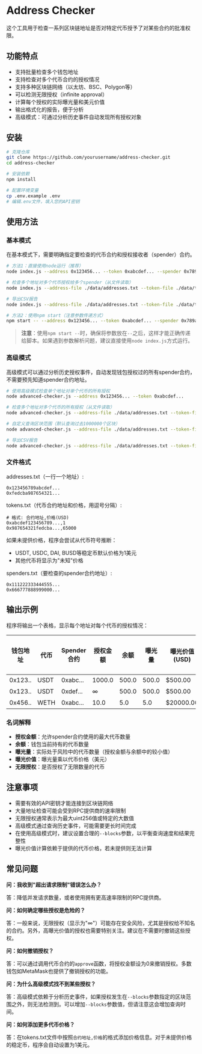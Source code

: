 # Address Checker

这个工具用于检查一系列区块链地址是否对特定代币授予了对某些合约的批准权限。

## 功能特点

- 支持批量检查多个钱包地址
- 支持检查对多个代币合约的授权情况
- 支持多种区块链网络（以太坊、BSC、Polygon等）
- 可以检测无限授权（infinite approval）
- 计算每个授权的实际曝光量和美元价值
- 输出格式化的报告，便于分析
- 高级模式：可通过分析历史事件自动发现所有授权对象

## 安装

```bash
# 克隆仓库
git clone https://github.com/yourusername/address-checker.git
cd address-checker

# 安装依赖
npm install

# 配置环境变量
cp .env.example .env
# 编辑.env文件，填入您的API密钥
```

## 使用方法

### 基本模式

在基本模式下，需要明确指定要检查的代币合约和授权接收者（spender）合约。

```bash
# 方法1：直接使用node运行（推荐）
node index.js --address 0x123456... --token 0xabcdef... --spender 0x789abc...

# 检查多个地址对多个代币授权给多个spender（从文件读取）
node index.js --address-file ./data/addresses.txt --token-file ./data/tokens.txt --spender-file ./data/spenders.txt

# 导出CSV报告
node index.js --address-file ./data/addresses.txt --token-file ./data/tokens.txt --spender-file ./data/spenders.txt --export report.csv

# 方法2：使用npm start（注意参数传递方式）
npm start -- --address 0x123456... --token 0xabcdef... --spender 0x789abc...
```

> **注意**：使用`npm start --`时，确保将参数放在`--`之后，这样才能正确传递给脚本。如果遇到参数解析问题，建议直接使用`node index.js`方式运行。

### 高级模式

高级模式可以通过分析历史授权事件，自动发现钱包授权过的所有spender合约，不需要预先知道spender合约地址。

```bash
# 使用高级模式检查单个地址对单个代币的所有授权
node advanced-checker.js --address 0x123456... --token 0xabcdef...

# 检查多个地址对多个代币的所有授权（从文件读取）
node advanced-checker.js --address-file ./data/addresses.txt --token-file ./data/tokens.txt

# 自定义查询区块范围（默认查询过去1000000个区块）
node advanced-checker.js --address-file ./data/addresses.txt --token-file ./data/tokens.txt --blocks 500000

# 导出CSV报告
node advanced-checker.js --address-file ./data/addresses.txt --token-file ./data/tokens.txt --export report.csv
```

### 文件格式

addresses.txt（一行一个地址）:
```
0x123456789abcdef...
0xfedcba987654321...
```

tokens.txt（代币合约地址和价格，用逗号分隔）:
```
# 格式: 合约地址,价格(USD)
0xabcdef123456789...,1
0x987654321fedcba...,65000
```

如果未提供价格，程序会尝试从代币符号推断：
- USDT, USDC, DAI, BUSD等稳定币默认价格为1美元
- 其他代币将显示为"未知"价格

spenders.txt（要检查的spender合约地址）:
```
0x111222333444555...
0x666777888999000...
```

## 输出示例

程序将输出一个表格，显示每个地址对每个代币的授权情况：

| 钱包地址 | 代币 | Spender合约 | 授权金额 | 余额 | 曝光量 | 曝光价值(USD) | 无限授权 |
|---------|-----|------------|---------|------|-------|--------------|---------|
| 0x123.. | USDT | 0xabc... | 1000.0 | 500.0 | 500.0 | $500.00 | 否 |
| 0x123.. | USDT | 0xdef... | ∞ | 500.0 | 500.0 | $500.00 | 是 |
| 0x456.. | WETH | 0xabc... | 10.0 | 5.0 | 5.0 | $20000.00 | 否 |

### 名词解释

- **授权金额**：允许spender合约使用的最大代币数量
- **余额**：钱包当前持有的代币数量
- **曝光量**：实际处于风险中的代币数量（授权金额与余额中的较小值）
- **曝光价值**：曝光量乘以代币价格（美元）
- **无限授权**：是否授权了无限数量的代币

## 注意事项

- 需要有效的API密钥才能连接到区块链网络
- 大量地址检查可能会受到RPC提供商的速率限制
- 无限授权通常表示为最大uint256值或特定的大数值
- 高级模式通过查询历史事件，可能需要更长时间完成
- 在使用高级模式时，建议设置合理的`--blocks`参数，以平衡查询速度和结果完整性
- 曝光价值计算依赖于提供的代币价格，若未提供则无法计算

## 常见问题

**问：我收到"超出请求限制"错误怎么办？**

答：降低并发请求数量，或者使用拥有更高速率限制的RPC提供商。

**问：如何确定哪些授权是危险的？**

答：一般来说，无限授权（显示为"∞"）可能存在安全风险，尤其是授权给不知名的合约。另外，高曝光价值的授权也需要特别关注。建议在不需要时撤销这些授权。

**问：如何撤销授权？**

答：可以通过调用代币合约的`approve`函数，将授权金额设为0来撤销授权。多数钱包如MetaMask也提供了撤销授权的功能。

**问：为什么高级模式找不到某些授权？**

答：高级模式依赖于分析历史事件，如果授权发生在`--blocks`参数指定的区块范围之外，则无法检测到。可以增加`--blocks`参数值，但请注意这会增加查询时间。

**问：如何添加更多代币价格？**

答：在tokens.txt文件中按照`合约地址,价格`的格式添加价格信息。对于未提供价格的稳定币，程序会自动设置为1美元。 